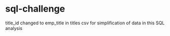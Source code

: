 # sql-challenge

title_id changed to emp_title in titles csv for simplification of data in this SQL analysis
